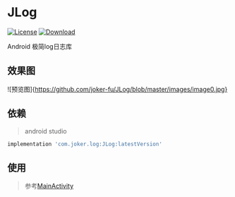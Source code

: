 # JLog

[![License](https://img.shields.io/badge/license-Apache%202-green.svg)](https://www.apache.org/licenses/LICENSE-2.0)
[![Download](https://api.bintray.com/packages/tangsiyuan/maven/myokhttp/images/download.svg) ](https://bintray.com/wrap0673/maven/JLog/_latestVersion)

Android 极简log日志库

## 效果图
![预览图]{https://github.com/joker-fu/JLog/blob/master/images/image0.jpg}

## 依赖
> android studio
   ```groovy
   implementation 'com.joker.log:JLog:latestVersion'
   ```

## 使用
> 参考[MainActivity](https://github.com/joker-fu/JLog/blob/master/app/src/main/java/com/joker/demo/MainActivity.kt)